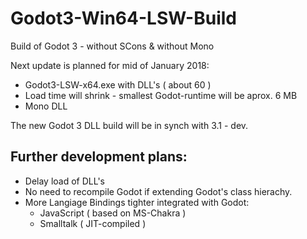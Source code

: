 # Godot3-Win64-LSW-Build
Build of Godot 3 - without SCons & without Mono

Next update is planned for  mid of January 2018:
+ Godot3-LSW-x64.exe with DLL's ( about 60 )
+ Load time will shrink - smallest Godot-runtime will be aprox. 6 MB
+ Mono DLL

The new Godot 3 DLL build will be in synch with 3.1 - dev.
## Further development plans:
+ Delay load of DLL's
+ No need to recompile Godot if extending Godot's class hierachy.
+ More Langiage Bindings tighter integrated with Godot:
  + JavaScript ( based on MS-Chakra )
  + Smalltalk ( JIT-compiled )
